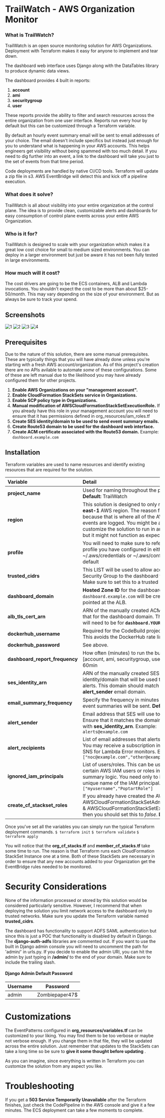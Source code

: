 # TrailWatch - AWS Organization Monitor

### What is TrailWatch?
TrailWatch is an open source monitoring solution for AWS Organizations. Deployment with Terraform makes it easy for anyone to implement and tear down.

The dashboard web interface uses Django along with the DataTables library to produce dynamic data views. 

The dashboard provides 4 built in reports:

1. **account**
2. **ami**
3. **securitygroup**
4. **user**

These reports provide the ability to filter and search resources across the entire organization from one user interface. Reports run every hour by default but this can be customized through a Terraform variable.

By default an hourly event summary email will be sent to email addresses of your choice. The email doesn't include specifics but instead just enough for you to understand what is happening in your AWS accounts. This helps engineers get visibility without being spammed with too much detail. If you need to dig further into an event, a link to the dashboard will take you just to the set of events from that time period.

Code deployments are handled by native CI/CD tools. Terraform will update a zip file in s3. AWS EventBridge will detect this and kick off a pipeline execution.

### What does it solve?
TrailWatch is all about visibility into your entire organization at the control plane. The idea is to provide clean, customizable alerts and dashboards for easy consumption of control plane events across your entire AWS Organization.

### Who is it for?
TrailWatch is designed to scale with your organization which makes it a great low cost choice for small to medium sized environments. You can deploy in a larger environment but just be aware it has not been fully tested in large environments.

### How much will it cost?
The cost drivers are going to be the ECS containers, ALB and Lambda invocations. You shouldn't expect the cost to be more than about $25-50/month. This may vary depending on the size of your environment. But as always be sure to track your spend.


## Screenshots
![1](https://github.com/thedeo/trailwatch/raw/master/images/1.png)
![2](https://github.com/thedeo/trailwatch/raw/master/images/2.png)
![3](https://github.com/thedeo/trailwatch/raw/master/images/3.png)
![4](https://github.com/thedeo/trailwatch/raw/master/images/4_2.png)

## Prerequisites
Due to the nature of this solution, there are some manual prerequisites. These are typically things that you will have already done unless you're starting with a fresh AWS account/organization. As of this project's creation there are no APIs avilable to automate *some* of these configurations. Some of these are left manual due to the likelihood you may have already configured them for other projects.

1. **Enable AWS Organizations on your "management account".**
2. **Enable CloudFormation StackSets service in Organizations.**
3. **Enable SCP policy type in Organizations.**
4. **Manual modification of AWSCloudFormationStackSetExecutionRole.**
	If you already have this role in your management account you will need to ensure
	that it has permissions defined in org_resources/iam_roles.tf
5. **Create SES identity/domain to be used to send event summary emails.**
6. **Create Route53 domain to be used for the dashboard web interface.**
7. **Create ACM certificate associated with the Route53 domain.**
	Example: `dashboard.example.com`

## Installation
Terraform variables are used to name resources and identify existing resources that are required for the solution.

| Variable    | Detail                                                                                           |
| :---------------------------- | :------------------------------------ |
| **project_name**  			| Used for naming throughout the project. **Default:** TrailWatch |
| **region**  					| This solution is designed to only run in the **us-east-1** AWS region. The reason for this is because that is where all of the AWS global events are logged. You might be able to customize the solution to run in another region but it might not function as expected.  |
| **profile** 					| You will need to make sure to reference the profile you have configured in either ~/.aws/credentials or ~/.aws/config.  **Default:** default |
| **trusted_cidrs** 				| This LIST will be used to allow access via Security Group to the dashboard web interface. Make sure to set this to a trusted network. |
| **dashboard_domain** 			| **Hosted Zone ID** for the dashboard. An Alias for `dashboard.example.com` will be created and pointed at the ALB. |
| **alb_tls_cert_arn** 			| ARN of the manually created ACM certificate that for the dashboard domain. The certificate will need to be for **`dashboard.YOURDOMAIN.com`**.    |
| **dockerhub_username** 		| Required for the CodeBuild project to sign in. This avoids the DockerHub rate limit.|
| **dockerhub_password** 		| See above. |
| **dashboard_report_frequency**| How often (minutes) to run the built in reports [account, ami, securitygroup, user]. **Default:** 60min |
| **ses_identity_arn** 			| ARN of the manually created SES identity/domain that will be used to send email alerts. This domain should match the **alert_sender** email domain.  |
| **email_summary_frequency** 	| Specify the frequency in minutes for how often event summaries will be sent. **Default:** 60 |
| **alert_sender** 				| Email address that SES will use to send alerts. Ensure that it matches the domain associated with **ses_identity_arn**. Example: `alerts@example.com` |
| **alert_recipients** 			| List of email addresses that alerts will be sent to. You may receive a subscription invitation from SNS for Lambda Error monitors. Example: `["noc@example.com","other@example.com"]`  |
| **ignored_iam_principals** 	| List of users/roles. This can be used to ignore certain AWS IAM users or roles in the email summary logic. You need only to include the unique name of the IAM principal. Example: `["myusername","PoptartRole"]` |
| **create_cf_stackset_roles** 	| If you already have created the AWS roles AWSCloudFormationStackSetAdministrationRole & AWSCloudFormationStackSetExecutionRole then you should set this to *false*. **Default:** true |

Once you've set all the variables you can simply run the typical Terraform deployment commands.
`$ terraform init`
`$ terraform validate`
`$ terraform apply`

You will notice that the **org_cf_stacks.tf** and **member_cf_stacks.tf** take some time to run. The reason is that Terraform runs each CloudFormation StackSet Instance one at a time. Both of these StackSets are necessary in order to ensure that any new accounts added to your Organization get the EventBridge rules needed to be monitored.


# Security Considerations

None of the information processed or stored by this solution would be considered particularly sensitive. However, I recommend that when deploying the solution you limit network access to the dashboard only to trusted networks. Make sure you update the Terraform variable named **trusted_cidrs**.

The dashboard has functionality to support ADFS SAML authentication but since this is just a POC that functionality is disabled by default in Django. The **django-auth-adfs** libraries are commented out. If you want to use the built in Django admin console you will need to uncomment the path for 'admin/' in urls.py. If you decide to enable the admin URI, you can hit the admin by just typing in **/admin/** to the end of your domain. Make sure to include the trailing slash.

#### Django Admin Default Password
| Username | Password      |
|----------|---------------|
| admin    | Zombiepaper47$|


# Customizations

The EventPatterns configured in **org_resources/variables.tf** can be customized to your liking. You may find them to be too verbose or maybe not verbose enough. If you change them in that file, they will be updated across the entire solution. Just remember that updates to the StackSets can take a long time so be sure to **give it some thought before updating** .

As you can imagine, since everything is written in Terraform you can customize the solution from any aspect you like.

# Troubleshooting

If you get a **503 Service Temporarily Unavailable** after the Terraform finishes, just check the CodePipeline in the AWS console and give it a few minutes. The ECS deployment can take a few moments to complete.
